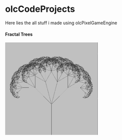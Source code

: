# olcCodeProjects
Here lies the all stuff i made using olcPixelGameEngine

#### Fractal Trees

<img src="/images/fractal_trees.png" alt="olcft" width="300">
